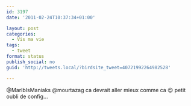 ```yaml
---
id: 3197
date: '2011-02-24T10:37:34+01:00'

layout: post
categories:
  - Vis ma vie
tags:
  - tweet
format: status
publish_social: no
guid: 'http://tweets.local/?birdsite_tweet=40721992264982528'

---
```


@MarlbIsManiaks @mourtazag ca devrait aller mieux comme ca 😉 petit oubli de config…